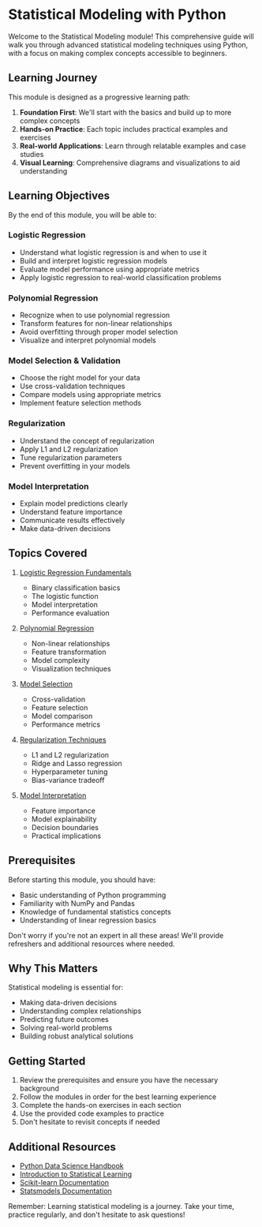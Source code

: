 # Statistical Modeling with Python

Welcome to the Statistical Modeling module! This comprehensive guide will walk you through advanced statistical modeling techniques using Python, with a focus on making complex concepts accessible to beginners.

## Learning Journey

This module is designed as a progressive learning path:

1. **Foundation First**: We'll start with the basics and build up to more complex concepts
2. **Hands-on Practice**: Each topic includes practical examples and exercises
3. **Real-world Applications**: Learn through relatable examples and case studies
4. **Visual Learning**: Comprehensive diagrams and visualizations to aid understanding

## Learning Objectives

By the end of this module, you will be able to:

### Logistic Regression

- Understand what logistic regression is and when to use it
- Build and interpret logistic regression models
- Evaluate model performance using appropriate metrics
- Apply logistic regression to real-world classification problems

### Polynomial Regression

- Recognize when to use polynomial regression
- Transform features for non-linear relationships
- Avoid overfitting through proper model selection
- Visualize and interpret polynomial models

### Model Selection & Validation

- Choose the right model for your data
- Use cross-validation techniques
- Compare models using appropriate metrics
- Implement feature selection methods

### Regularization

- Understand the concept of regularization
- Apply L1 and L2 regularization
- Tune regularization parameters
- Prevent overfitting in your models

### Model Interpretation

- Explain model predictions clearly
- Understand feature importance
- Communicate results effectively
- Make data-driven decisions

## Topics Covered

1. [Logistic Regression Fundamentals](./logistic-regression.md)
   - Binary classification basics
   - The logistic function
   - Model interpretation
   - Performance evaluation

2. [Polynomial Regression](./polynomial-regression.md)
   - Non-linear relationships
   - Feature transformation
   - Model complexity
   - Visualization techniques

3. [Model Selection](./model-selection.md)
   - Cross-validation
   - Feature selection
   - Model comparison
   - Performance metrics

4. [Regularization Techniques](./regularization.md)
   - L1 and L2 regularization
   - Ridge and Lasso regression
   - Hyperparameter tuning
   - Bias-variance tradeoff

5. [Model Interpretation](./model-interpretation.md)
   - Feature importance
   - Model explainability
   - Decision boundaries
   - Practical implications

## Prerequisites

Before starting this module, you should have:

- Basic understanding of Python programming
- Familiarity with NumPy and Pandas
- Knowledge of fundamental statistics concepts
- Understanding of linear regression basics

Don't worry if you're not an expert in all these areas! We'll provide refreshers and additional resources where needed.

## Why This Matters

Statistical modeling is essential for:

- Making data-driven decisions
- Understanding complex relationships
- Predicting future outcomes
- Solving real-world problems
- Building robust analytical solutions

## Getting Started

1. Review the prerequisites and ensure you have the necessary background
2. Follow the modules in order for the best learning experience
3. Complete the hands-on exercises in each section
4. Use the provided code examples to practice
5. Don't hesitate to revisit concepts if needed

## Additional Resources

- [Python Data Science Handbook](https://jakevdp.github.io/PythonDataScienceHandbook/)
- [Introduction to Statistical Learning](https://www.statlearning.com/)
- [Scikit-learn Documentation](https://scikit-learn.org/stable/)
- [Statsmodels Documentation](https://www.statsmodels.org/stable/)

Remember: Learning statistical modeling is a journey. Take your time, practice regularly, and don't hesitate to ask questions!

